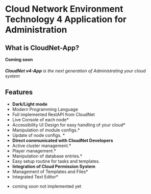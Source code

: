 # Cloud Network Environment Technology 4 Application for Administration

## What is CloudNet-App?
**Coming soon**

###### **CloudNet v4-App** is the next generation of Administrating your cloud system

## Features
- **Dark/Light mode**
- Modern Programming Language
- Full implemented RestAPI from CloudNet
- Live Console of each node*
- Accessibility UI Design for easy handling of your cloud*
- Manipulation of module configs.*
- Update of node configs. *
- **Direct communicated with CloudNet Developers**
- Active cluster management.*
- Player management.*
- Manipulation of database entries.*
- Easy setup routine for tasks and templates.
- **Integration of Cloud Permission System**
- Management of Templates and Files*
- Integrated  Text Editor*

 * coming soon not implemented yet